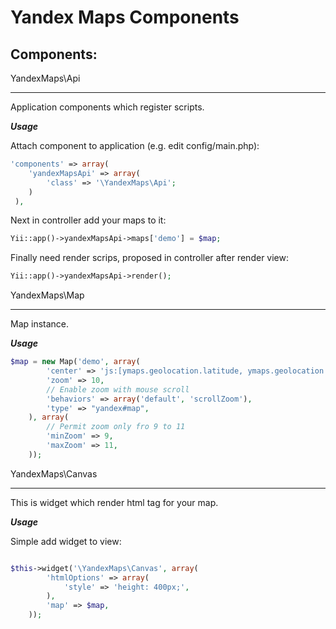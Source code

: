 Yandex Maps Components
======================

Components:
-----------

YandexMaps\Api
**************

Application components which register scripts.

***Usage***

Attach component to application (e.g. edit config/main.php):
```php
'components' => array(
	'yandexMapsApi' => array(
		'class' => '\YandexMaps\Api';
	)
 ),
 ```

 Next in controller add your maps to it:
```php
Yii::app()->yandexMapsApi->maps['demo'] = $map;
```

Finally need render scrips, proposed in controller after render view:
```php
Yii::app()->yandexMapsApi->render();
```

YandexMaps\Map
**************

Map instance.

***Usage***

```php
$map = new Map('demo', array(
		'center' => 'js:[ymaps.geolocation.latitude, ymaps.geolocation.longitude]',
		'zoom' => 10,
		// Enable zoom with mouse scroll
		'behaviors' => array('default', 'scrollZoom'),
		'type' => "yandex#map",
	), array(
		// Permit zoom only fro 9 to 11
		'minZoom' => 9,
		'maxZoom' => 11,
	));
```

YandexMaps\Canvas
*****************

This is widget which render html tag for your map.

***Usage***

Simple add widget to view:
```php

$this->widget('\YandexMaps\Canvas', array(
		'htmlOptions' => array(
			'style' => 'height: 400px;',
		),
		'map' => $map,
	));
```